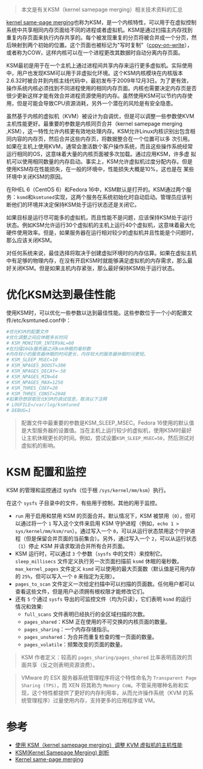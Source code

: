 > 本文是有关KSM（kernel samepage merging）相关技术资料的汇总

[kernel same-page merging](https://en.wikipedia.org/wiki/Kernel_same-page_merging)也称为KSM，是一个内核特性，可以用于在虚拟控制系统中共享相同内存页面给不同的进程或者虚拟机。KSM是通过扫描主内存找到重复内存页面来执行内存共享的。每个被发现重复的分页将被合并成一个分页，然后映射到两个初始的位置。这个页面也被标记为"写时复制"（[copy-on-write](https://en.wikipedia.org/wiki/Copy-on-write)），或者称为COW，这样内核可以在一个进程更改其数据时自动分离内存页面。

KSM最初是用于在一个主机上通过进程间共享内存来运行更多虚拟机。实际使用中，用户也发现KSM可以用于非虚拟化环境。这个KSM内核模块在内核版本2.6.32时被合并到内核主线代码中，最初发布于2009年12月3日。为了更有效，操作系统内核必须找到不同进程使用的相同内存页面。内核也需要决定内存页是否很少更新这样才能有效合并进程资源使用的内存。虽然使用KSM可以节约内存使用，但是可能会导致CPU资源消耗，另外一个潜在的风险是有安全隐患。

虽然基于内核的虚拟机（KVM）被设计为自调优，但是可以调整一些参数使KVM主机性能更好。最重要的参数是内核同页合并（kernel samepage merging ,KSM），这一特性允许内核更有效地处理内存。KSM允许Linux内核识别出包含相同内容的内存页，然后合并这些内存页，将数据整合在一个位置可以多 次引用。
如果在主机上使用KVM，通常会激活数个客户操作系统，而且这些操作系统经常运行相同的OS，这意味着大量的内核页面被多次加载。通过应用KSM，许多虚 拟机可以使用相同数量的内存启动。事实上，KSM允许虚拟机过度分配内存。但是使用KSM存在性能损失，在一般的环境中，性能损失大概是10%，这也是在 某些环境中关闭KSM的原因。

在RHEL 6（CentOS 6）和Fedora 16中，KSM默认是打开的。KSM通过两个服务：`ksmd`和`ksmtuned`实现，这两个服务在系统初始化时自动启动。管理员应该判断他们的环境并决定保持KSM处于运行状态还是关闭它。

如果目标是运行尽可能多的虚拟机，而且性能不是问题，应该保持KSM处于运行状态。例如KSM允许运行30个虚拟机的主机上运行40个虚拟机，这意味着最大化硬件使用效率。但是，如果服务器在运行相对较少的虚拟机并且性能是个问题时，那么应该关闭KSM。

对任何系统来说，最佳选择将取决于创建虚拟环境时的内存估算。如果在虚拟主机中有足够的物理内存，在没有开启KSM时就能够满足虚拟机的内存需求，那么最好关闭KSM。但是如果主机内存紧张，那么最好保持KSM处于运行状态。

# 优化KSM达到最佳性能

使用KSM时，可以优化一些参数以达到最佳性能。这些参数位于一个小的配置文件/etc/ksmtuned.conf中：

```bash
#优化KSM的配置文件
#优化调整之间应休眠多长时间
# KSM_MONITOR_INTERVAL=60
#在扫描16Gb服务器之间ksm休眠的毫秒数
#内存较小的服务器休眠的时间更长，内存较大的服务器休眠时间更短。
# KSM_SLEEP_MSEC=10
# KSM_NPAGES_BOOST=300
# KSM_NPAGES_DECAY=-50
# KSM_NPAGES_MIN=64
# KSM_NPAGES_MAX=1250
# KSM_THRES_COEF=20
# KSM_THRES_CONST=2048
#如果你想获取优化KSM的调试信息，取消以下注释
# LOGFILE=/var/log/ksmtuned
# DEBUG=1
```

> 配置文件中最重要的参数是KSM_SLEEP_MSEC。Fedora 16使用的默认值是大型服务器的设置值。当在主机上运行较少的虚拟机，使用KSM时最好让主机休眠更长的时间。例如，尝试设置`KSM_SLEEP_MSEC=50`，然后测试对虚拟机的影响。

# KSM 配置和监控

KSM 的管理和监控通过 sysfs（位于根 `/sys/kernel/mm/ksm`）执行。

在这个 `sysfs` 子目录中的文件，有些用于控制，其他的用于监控。

* `run` 用于启用和禁用 KSM 的页面合并。默认情况下，KSM 被禁用（`0`），但可以通过将一个 `1` 写入这个文件来启用 KSM 守护进程（例如，`echo 1 > sys/kernel/mm/ksm/run`）。通过写入一个 `0`，可以从运行状态禁用这个守护进程（但是保留合并页面的当前集合）。另外，通过写入一个 `2`，可以从运行状态（`1`）停止 KSM 并请求取消合并所有合并页面。
* KSM 运行时，可以通过 `3` 个参数（`sysfs` 中的文件）来控制它。`sleep_millisecs` 文件定义执行另一次页面扫描前 `ksmd` 休眠的毫秒数。`max_kernel_pages` 文件定义 `ksmd` 可以使用的最大页面数（默认值是可用内存的 `25%`，但可以写入一个 `0` 来指定为无限）。
* `pages_to_scan` 文件定义一次给定扫描中可以扫描的页面数。任何用户都可以查看这些文件，但是用户必须拥有根权限才能修改它们。
* 还有 `5` 个通过 `sysfs` 导出的可监控文件（均为只读），它们表明 `ksmd` 的运行情况和效果:
  * `full_scans` 文件表明已经执行的全区域扫描的次数。
  * `pages_shared`：KSM 正在使用的不可交换的内核页面的数量。 
  * `pages_sharing`：一个内存存储指示。 
  * `pages_unshared`：为合并而重复检查的惟一页面的数量。 
  * `pages_volatile`：频繁改变的页面的数量。 

> KSM 作者定义：较高的 `pages_sharing/pages_shared` 比率表明高效的页面共享（反之则表明资源浪费）。

> VMware 的 ESX 服务器系统管理程序将这个特性命名为 `Transparent Page Sharing (TPS)`，而 XEN 将其称为 `Memory CoW`。不管采用哪种名称和实现，这个特性都提供了更好的内存利用率，从而允许操作系统（KVM 的系统管理程序）过量使用内存，支持更多的应用程序或 VM。 

# 参考

* [使用 KSM（kernel samepage merging）调整 KVM 虚拟机的主机性能](http://www.cnblogs.com/zhangzhang/archive/2012/05/23/2514336.html)
* [KSM(Kernel Samepage Merging) 剖析](http://blog.csdn.net/summer_liuwei/article/details/6013255)
* [Kernel same-page merging](https://en.wikipedia.org/wiki/Kernel_same-page_merging)
